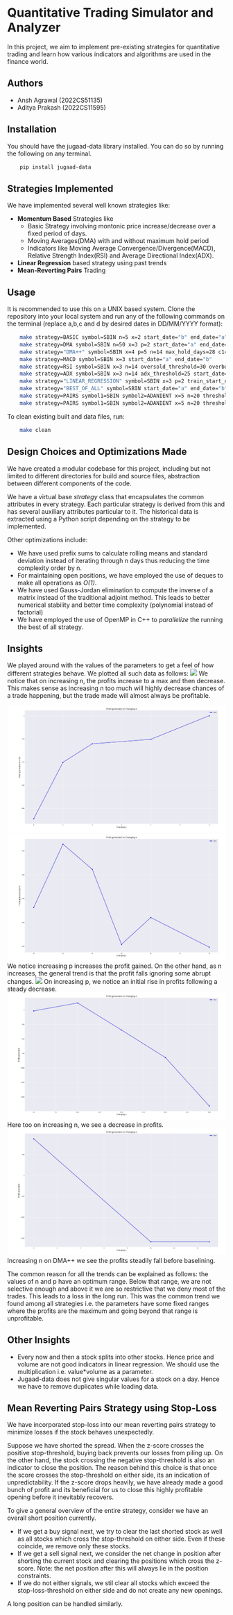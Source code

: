 # Quantitative Trading Simulator and Analyzer
In this project, we aim to implement pre-existing strategies for quantitative trading and learn how various indicators and algorithms are used in the finance world.

## Authors
* Ansh Agrawal (2022CS51135)
* Aditya Prakash (2022CS11595)

## Installation
You should have the jugaad-data library installed. You can do so by running the following on any terminal.
```bash
    pip install jugaad-data
```
## Strategies Implemented
We have implemented several well known strategies like:
* **Momentum Based** Strategies like
    * Basic Strategy involving montonic price increase/decrease over a fixed period of days.
    * Moving Averages(DMA) with and without maximum hold period
    * Indicators like Moving Average Convergence/Divergence(MACD), Relative Strength Index(RSI) and Average Directional Index(ADX).
* **Linear Regression** based strategy using past trends
* **Mean-Reverting Pairs** Trading 

## Usage
It is recommended to use this on a UNIX based system. Clone the repository into your local system and run any of the following commands on the terminal (replace a,b,c and d by desired dates in DD/MM/YYYY format):
```bash
    make strategy=BASIC symbol=SBIN n=5 x=2 start_date="b" end_date="a"
    make strategy=DMA symbol=SBIN n=50 x=3 p=2 start_date="a" end_date="b"
    make strategy="DMA++" symbol=SBIN x=4 p=5 n=14 max_hold_days=28 c1=2 c2=0.2 start_date="a" end_date="b"
    make strategy=MACD symbol=SBIN x=3 start_date="a" end_date="b"
    make strategy=RSI symbol=SBIN x=3 n=14 oversold_threshold=30 overbought_threshold=70 start_date="a" end_date="b"
    make strategy=ADX symbol=SBIN x=3 n=14 adx_threshold=25 start_date="a" end_date="b"
    make strategy="LINEAR_REGRESSION" symbol=SBIN x=3 p=2 train_start_date="a" train_end_date="b" start_date="c" end_date="d"
    make strategy="BEST_OF_ALL" symbol=SBIN start_date="a" end_date="b"
    make strategy=PAIRS symbol1=SBIN symbol2=ADANIENT x=5 n=20 threshold=2 start_date="a" end_date="b"
    make strategy=PAIRS symbol1=SBIN symbol2=ADANIENT x=5 n=20 threshold=2 stop_loss_threshold=4 start_date="a" end_date="b"
```

To clean existing built and data files, run:
```bash
    make clean
```
## Design Choices and Optimizations Made
We have created a modular codebase for this project, including but not limited to different directories for build and source files, abstraction between different components of the code.

We have a virtual base _strategy_ class that encapsulates the common attributes in every strategy. Each particular strategy is derived from this and has several auxiliary attributes particular to it. The historical data is extracted using a Python script depending on the strategy to be implemented. 

Other optimizations include:
* We have used prefix sums to calculate rolling means and standard deviation instead of iterating through n days thus reducing the time complexity order by n. 
* For maintaining open positions, we have employed the use of deques to make all operations as _O(1)_. 
* We have used Gauss-Jordan elimination to compute the inverse of a matrix instead of the traditional adjoint method. This leads to better numerical stability and better time complexity (polynomial instead of factorial)
* We have employed the use of OpenMP in C++ to _parallelize_ the running the best of all strategy.

## Insights
We played around with the values of the parameters to get a feel of how different strategies behave. We plotted all such data as follows:
<image src="https://raw.githubusercontent.com/adityaxprakash/Benchmark-code-for-A1/main/basic.jpeg">
We notice that on increasing n, the profits increase to a max and then decrease. This makes sense as increasing n too much will highly decrease chances of a trade happening, but the trade made will almost always be profitable.

<img src="https://raw.githubusercontent.com/adityaxprakash/Benchmark-code-for-A1/main/dma.jpeg">
<img src="https://raw.githubusercontent.com/adityaxprakash/Benchmark-code-for-A1/main/dma_n.jpeg">
We notice increasing p increases the profit gained. On the other hand, as n increases, the general trend is that the profit falls ignoring some abrupt changes.

<image src="https://raw.githubusercontent.com/adityaxprakash/Benchmark-code-for-A1/main/macd.jpeg">
On increasing p, we notice an initial rise in profits following a steady decrease.
<img src="https://raw.githubusercontent.com/adityaxprakash/Benchmark-code-for-A1/main/RSI.jpeg">
Here too on increasing n, we see a decrease in profits.

<img src="https://raw.githubusercontent.com/adityaxprakash/Benchmark-code-for-A1/main/dma%2B%2B.jpeg">
 Increasing n on DMA++ we see the profits steadily fall before baselining.

 The common reason for all the trends can be explained as follows: the values of n and p have an optimum range. Below that range, we are not selective enough and above it we are so restrictive that we deny most of the trades. This leads to a loss in the long run. This was the common trend we found among all strategies i.e. the parameters have some fixed ranges where the profits are the maximum and going beyond that range is unprofitable.

## Other Insights
* Every now and then a stock splits into other stocks. Hence price and volume are not good indicators in linear regression. We should use the multiplication i.e. value*volume as a parameter.
* Jugaad-data does not give singular values for a stock on a day. Hence we have to remove duplicates while loading data.
## Mean Reverting Pairs Strategy using Stop-Loss
We have incorporated stop-loss into our mean reverting pairs strategy to minimize losses if the stock behaves unexpectedly. 

Suppose we have shorted the spread. When the z-score crosses the positive stop-threshold, buying back prevents our losses from piling up. On the other hand, the stock crossing the negative stop-threshold is also an indicator to close the position. The reason behind this choice is that once the score crosses the stop-threshold on either side, its an indication of unpredictability. If the z-score drops heavily, we have already made a good bunch of profit and its beneficial for us to close this highly profitable opening before it inevitably recovers.

To give a general overview of the entire strategy, consider we have an overall short position currently. 

* If we get a buy signal next, we try to clear the last shorted stock as well as all stocks which cross the stop-threshold on either side. Even if these coincide, we remove only these stocks.
* If we get a sell signal next, we consider the net change in position after shorting the current stock and clearing the positions which cross the z-score. Note: the net position after this will always lie in the position constraints.
* If we do not either signals, we stil clear all stocks which exceed the stop-loss-threshold on either side and do not create any new openings.

A long position can be handled similarly.
